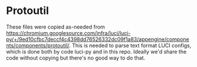 # Protoutil

These files were copied as-needed from
https://chromium.googlesource.com/infra/luci/luci-py/+/9ed10cfbc7deccf4c4398dd76526332dc09f1a83/appengine/components/components/protoutil/.
This is needed to parse text format LUCI configs, which is done both by code
luci-py and in this repo. Ideally we'd share the code without copying but
there's no good way to do that.
